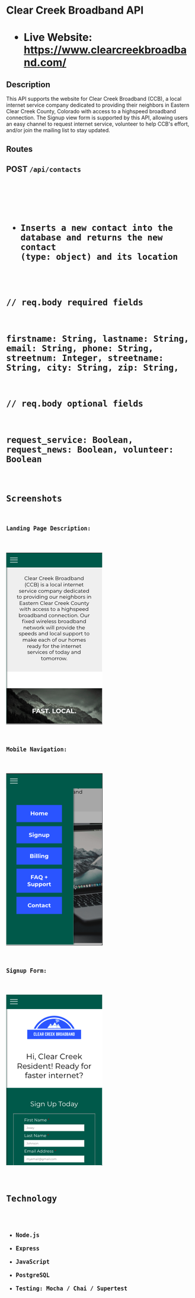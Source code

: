 <h1>Clear Creek Broadband API<h1>

* Live Website: https://www.clearcreekbroadband.com/

## Description

This API supports the website for Clear Creek Broadband (CCB), a local internet service company dedicated to providing their neighbors in Eastern Clear Creek County, Colorado with access to a highspeed broadband connection.  The Signup view form is supported by this API, allowing users an easy channel to request internet service, volunteer to help CCB's effort, and/or join the mailing list to stay updated.

## Routes

<h2>POST <code>/api/contacts<code><h2>

* Inserts a new contact into the database and returns the new contact (type: object) and its location

// req.body required fields

  firstname: String,
  lastname: String,
  email: String, 
  phone: String, 
  streetnum: Integer, 
  streetname: String, 
  city: String, 
  zip: String,

// req.body optional fields

  request_service: Boolean,
  request_news: Boolean,
  volunteer: Boolean

## Screenshots

Landing Page Description:

![dashboard stats](Screengrabs/LandingPageDescription.png)

Mobile Navigation:

![navigation](Screengrabs/MobileNav.png)

Signup Form:

![signup page](Screengrabs/SignupPage.png)


## Technology

* Node.js
* Express
* JavaScript
* PostgreSQL
* Testing: Mocha / Chai / Supertest

